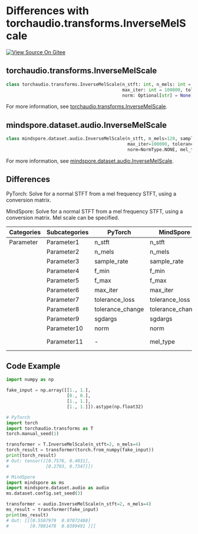 # Differences with torchaudio.transforms.InverseMelScale

[![View Source On Gitee](https://mindspore-website.obs.cn-north-4.myhuaweicloud.com/website-images/master/resource/_static/logo_source_en.svg)](https://gitee.com/mindspore/docs/blob/master/docs/mindspore/source_en/note/api_mapping/pytorch_diff/InverseMelScale.md)

## torchaudio.transforms.InverseMelScale

```python
class torchaudio.transforms.InverseMelScale(n_stft: int, n_mels: int = 128, sample_rate: int = 16000, f_min: float = 0.0, f_max: Optional[float] = None,
                                            max_iter: int = 100000, tolerance_loss: float = 1e-05, tolerance_change: float = 1e-08, sgdargs: Optional[dict] = None,
                                            norm: Optional[str] = None)
```

For more information, see [torchaudio.transforms.InverseMelScale](https://pytorch.org/audio/0.8.0/transforms.html#torchaudio.transforms.InverseMelScale.html).

## mindspore.dataset.audio.InverseMelScale

```python
class mindspore.dataset.audio.InverseMelScale(n_stft, n_mels=128, sample_rate=16000, f_min=0.0, f_max=None,
                                              max_iter=100000, tolerance_loss=1e-5, tolerance_change=1e-8, sgdargs=None,
                                              norm=NormType.NONE, mel_type=MelType.HTK)
```

For more information, see [mindspore.dataset.audio.InverseMelScale](https://mindspore.cn/docs/en/master/api_python/dataset_audio/mindspore.dataset.audio.InverseMelScale.html#mindspore.dataset.audio.InverseMelScale).

## Differences

PyTorch: Solve for a normal STFT from a mel frequency STFT, using a conversion matrix.

MindSpore: Solve for a normal STFT from a mel frequency STFT, using a conversion matrix. Mel scale can be specified.

| Categories | Subcategories |PyTorch | MindSpore | Difference |
| --- | ---   | ---   | ---        |---  |
|Parameter | Parameter1 | n_stft     | n_stft     | - |
|     | Parameter2 | n_mels    | n_mels    | - |
|     | Parameter3 | sample_rate  | sample_rate  | - |
|     | Parameter4 | f_min  | f_min    | - |
|     | Parameter5 | f_max   | f_max     | - |
|     | Parameter6 | max_iter   | max_iter     | - |
|     | Parameter7 | tolerance_loss   | tolerance_loss     | - |
|     | Parameter8 | tolerance_change   | tolerance_change     | - |
|     | Parameter9 | sgdargs   | sgdargs     | - |
|     | Parameter10 | norm   | norm     | - |
|     | Parameter11 | -   | mel_type      | Mel scale to use |

## Code Example

```python
import numpy as np

fake_input = np.array([[1., 1.],
                       [0., 0.],
                       [1., 1.],
                       [1., 1.]]).astype(np.float32)

# PyTorch
import torch
import torchaudio.transforms as T
torch.manual_seed(1)

transformer = T.InverseMelScale(n_stft=2, n_mels=4)
torch_result = transformer(torch.from_numpy(fake_input))
print(torch_result)
# Out: tensor([[0.7576, 0.4031],
#              [0.2793, 0.7347]])

# MindSpore
import mindspore as ms
import mindspore.dataset.audio as audio
ms.dataset.config.set_seed(3)

transformer = audio.InverseMelScale(n_stft=2, n_mels=4)
ms_result = transformer(fake_input)
print(ms_result)
# Out: [[[0.5507979  0.07072488]
#        [0.7081478  0.8399491 ]]]
```
